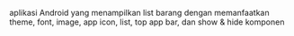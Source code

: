 aplikasi Android yang menampilkan list barang dengan memanfaatkan theme, font, image, app icon, list, top app bar, dan show & hide komponen 
